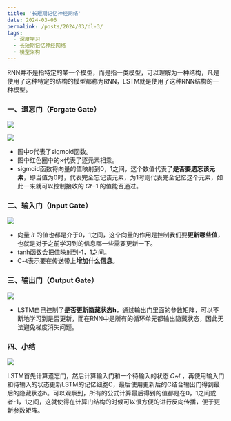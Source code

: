 ```yaml
---
title: '长短期记忆神经网络'
date: 2024-03-06
permalink: /posts/2024/03/dl-3/
tags:
  - 深度学习
  - 长短期记忆神经网络
  - 模型架构
---
```

RNN并不是指特定的某一个模型，而是指一类模型，可以理解为一种结构，凡是使用了这种特定的结构的模型都称为RNN，LSTM就是使用了这种RNN结构的一种模型。

### 一、遗忘门（Forgate Gate）

![](https://sheehan-fang.github.io/images/picture/LSTM/1.webp)

![](https://sheehan-fang.github.io/images/picture/LSTM/2.webp)

- 图中σ代表了sigmoid函数。
- 图中红色圈中的×代表了逐元素相乘。
- sigmoid函数将向量的值映射到0，1之间，这个数值代表了**是否要遗忘该元素**，即当值为0时，代表完全忘记该元素，为1时则代表完全记忆这个元素，如此一来就可以控制接收的 𝐶𝑡−1 的值能否通过。

### 二、输入门（Input Gate）

![](https://sheehan-fang.github.io/images/picture/LSTM/3.webp)

- 向量 𝑖𝑡 的值也都是介于0，1之间，这个向量的作用是控制我们要**更新哪些值**，也就是对于之前学习到的信息哪一些需要更新一下。
- tanh函数会把值映射到-1，1之间。
- C~t表示要在传送带上**增加什么信息**。

### 三、输出门（Output Gate）

![](https://sheehan-fang.github.io/images/picture/LSTM/4.webp)

- LSTM自己控制了**是否更新隐藏状态h**，通过输出门里面的参数矩阵，可以不断地学习到是否更新，而在RNN中是所有的循环单元都输出隐藏状态，因此无法避免梯度消失问题。

### 四、小结

![](https://sheehan-fang.github.io/images/picture/LSTM/5.webp)

LSTM首先计算遗忘门，然后计算输入门和一个待输入的状态 𝐶~𝑡 ，再使用输入门和待输入的状态更新LSTM的记忆细胞C，最后使用更新后的C结合输出门得到最后的隐藏状态h。可以观察到，所有的公式计算最后得到的值都是在0，1之间或者-1，1之间，这就使得在计算门结构的时候可以很方便的进行反向传播，便于更新参数矩阵。
